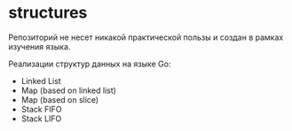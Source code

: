# structures

Репозиторий не несет никакой практической пользы и создан в рамках изучения языка. 

Реализации структур данных на языке Go:

* Linked List
* Map (based on linked list)
* Map (based on slice)
* Stack FIFO
* Stack LIFO
